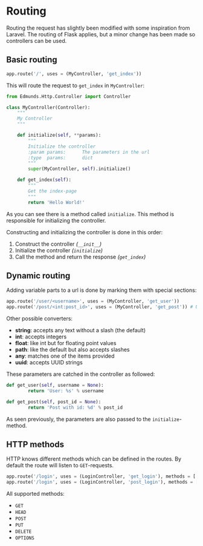 
# Routing

Routing the request has slightly been modified with some inspiration from Laravel. The routing of Flask applies, but a minor change has been made so controllers can be used.


## Basic routing

```python
app.route('/', uses = (MyController, 'get_index'))
```
This will route the request to `get_index` in `MyController`:
```python
from Edmunds.Http.Controller import Controller

class MyController(Controller):
    """
    My Controller
    """

    def initialize(self, **params):
        """
        Initialize the controller
        :param params:      The parameters in the url
        :type  params:      dict
        """
        super(MyController, self).initialize()

    def get_index(self):
        """
        Get the index-page
        """
        return 'Hello World!'

```
As you can see there is a method called `initialize`. This method is responsible for initializing the controller.

Constructing and initializing the controller is done in this order:

1. Construct the controller *(`__init__`)*
2. Initialize the controller *(`initialize`)*
3. Call the method and return the response *(`get_index`)*


## Dynamic routing

Adding variable parts to a url is done by marking them with special sections:
```python
app.route('/user/<username>', uses = (MyController, 'get_user'))
app.route('/post/<int:post_id>', uses = (MyController, 'get_post')) # Using converters
```
Other possible converters:
- **string**: accepts any text without a slash (the default)
- **int**: accepts integers
- **float**: like int but for floating point values
- **path**: like the default but also accepts slashes
- **any**: matches one of the items provided
- **uuid**: accepts UUID strings

These parameters are catched in the controller as followed:
```python
def get_user(self, username = None):
        return 'User: %s' % username

def get_post(self, post_id = None):
        return 'Post with id: %d' % post_id
```

As seen previously, the parameters are also passed to the `initialize`-method.


## HTTP methods

HTTP knows different methods which can be defined in the routes. By default the route will listen to `GET`-requests.
```python
app.route('/login', uses = (LoginController, 'get_login'), methods = ['GET'])
app.route('/login', uses = (LoginController, 'post_login'), methods = ['POST'])
```
All supported methods:
- `GET`
- `HEAD`
- `POST`
- `PUT`
- `DELETE`
- `OPTIONS`